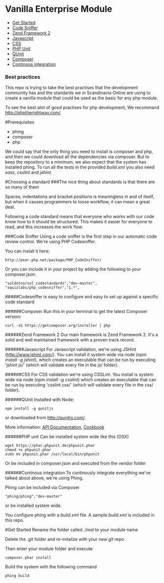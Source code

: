 # Vanilla Enterprise Module

* [Get Started](#getstarted)
* [Code Sniffer](#codesniffer)
* [Zend Framework 2](#zf)
* [Javascript](#javascript)
* [CSS](#css)
* [PHP Unit](#phpunit)
* [QUnit](#quint)
* [Composer](#composer)
* [Continous integration](#continousintegration)

### Best practices
This repo is trying to take the best practises that the development community has and the standards we in Scandinavia Online are using to create a vanilla module that could be used as the basic for any php module. 

To see the best alot of good practises for php development, We recommand http://phptherightway.com/

#Prerequisites

* phing
* composer
* php

We could say that the only thing you need to install is composer and php, 
and then we could download all the dependencies via composer. But to keep the repository to a minimum, 
we also expect that the system has installed phing. To run all the tests in the provided _build.xml_ you also need *sass*, *csslint* and *jshint*.

#Choosing a standard
###The nice thing about standards is that there are so many of them

Spaces, indentations and bracket positions is meaningless in and of itself, but when it causes programmers to loose workflow, it can mean a great deal. 

Following a code standard means that everyone who works with our code know how to it should be structured. This makes it easier for everyone to read, and this increases the work flow. 

###<a name="codesniffer"></a>Code Sniffer
Using a code sniffer is the first step in our automatic code review control. We're using PHP Codesniffer.

You can install it here: 

    http://pear.php.net/package/PHP_CodeSniffer/

Or you can include it in your project by adding the following to your composer.json:

    "soldotno/sol_codestandards","dev-master",
    "squizlabs/php_codesniffer","1.*",

#####Codesniffer is easy to configure and easy to set up against a specific code standard  

######<a name="composer"></a>Composer
Run this in your terminal to get the latest Composer version:

    curl -sS https://getcomposer.org/installer | php


######<a name="zf"></a>Zend Framework 2
Our main framework is Zend Framework 2. It's a solid and well maintained framework with a proven track record.  

#######<a name="javascript"></a>Javascript
For Javascript validation, we're using JSHint (http://www.jshint.com/). You can install it system wide via node (_npm install -g jshint_), which creates an executable that can be run by executing 'jshint js/' (which will validate every file in the js/ folder).

######<a name="css"></a>CSS
For CSS validation we're using CSSLint. You install is system wide via node (_npm install -g csslint_) which creates an executable that can be run by executing 'csslint css/' (which will validate every file in the css/ folder).


######<a name="quint"></a>QUnit
Installed with Node: 

    npm install -g qunitjs

or downloaded from http://qunitjs.com/.

More information: <a href="http://api.qunitjs.com/">API Documentation</a>, <a href="http://qunitjs.com/cookbook">Cookbook</a>

######<a name="phpunit"></a>PHP unit
Can be installed system wide like this (OSX)

    wget https://phar.phpunit.de/phpunit.phar
    chmod +x phpunit.phar
    sudo mv phpunit.phar /usr/local/bin/phpunit

Or be included in composer.json and executed from the vendor folder

######<a name="continousintegration"></a>Continous integration
To continously integrate everything we've talked about above, we're using Phing. 

Phing can be included via Composer
    
    "phing/phing","dev-master"
    
or be installed system wide.

You configure phing with a *build.xml* file. A sample _build.xml_ is included in this repo.

#<a name="getstarted"></a>Get Started
Rename the folder called _./mal_ to your module name

Delete the .git folder and re-initalize with your new git repo

Then enter your module folder and execute

    composer.phar install
    
Build the system with the following command

    phing build
    

